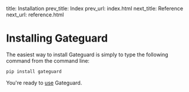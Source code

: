 title:      Installation
prev_title: Index
prev_url:   index.html
next_title: Reference
next_url:   reference.html

# Installing Gateguard #

The easiest way to install Gateguard is simply to type the
following command from the command line:

```bash
pip install gateguard
```

You're ready to [use](reference) Gateguard.
